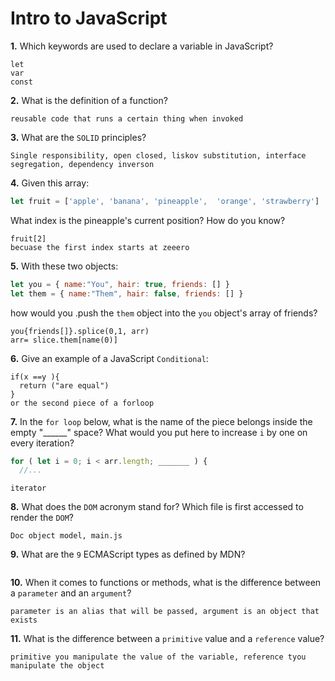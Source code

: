 # Intro to JavaScript

**1.** Which keywords are used to declare a variable in JavaScript?
<!-- enter you answer in the space below -->
```
let
var
const
```
**2.** What is the definition of a function?
<!-- enter you answer in the space below -->
```
reusable code that runs a certain thing when invoked

```
**3.** What are the `SOLID` principles?
<!-- enter you answer in the space below -->
```
Single responsibility, open closed, liskov substitution, interface segregation, dependency inverson
```
**4.** Given this array: 
```js
let fruit = ['apple', 'banana', 'pineapple',  'orange', 'strawberry']
``` 
What index is the pineapple's current position? How do you know?
<!-- enter you answer in the space below -->
```
fruit[2]
becuase the first index starts at zeeero
```
**5.** With these two objects: 
```js
let you = { name:"You", hair: true, friends: [] }
let them = { name:"Them", hair: false, friends: [] }
```
how would you .push the `them` object into the `you` object's array of friends?
<!-- enter you answer in the space below -->
```
you{friends[]}.splice(0,1, arr)
arr= slice.them[name(0)]

```

**6.** Give an example of a JavaScript `Conditional`:
<!-- enter you answer in the space below -->
```
if(x ==y ){
  return ("are equal")
}
or the second piece of a forloop
```
**7.** In the `for loop` below, what is the name of the piece belongs inside the empty "______" space? What would you put here to increase `i` by one on every iteration?
```js
for ( let i = 0; i < arr.length; _______ ) {
  //...
```
<!-- enter you answer in the space below -->
```
iterator
```
**8.** What does the `DOM` acronym stand for? Which file is first accessed to render the `DOM`?
<!-- enter you answer in the space below -->
```
Doc object model, main.js
```

**9.** What are the `9` ECMAScript types as defined by MDN?
<!-- enter you answer in the space below -->
```

```
**10.** When it comes to functions or methods, what is the difference between a `parameter` and an `argument`?
<!-- enter you answer in the space below -->
```
parameter is an alias that will be passed, argument is an object that exists
```
**11.** What is the difference between a `primitive` value and a `reference` value?
<!-- enter you answer in the space below -->
```
primitive you manipulate the value of the variable, reference tyou manipulate the object

```